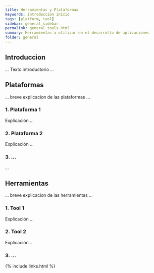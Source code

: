 ```yaml
---
title: Herramientas y Plataformas
keywords: introduccion inicio
tags: [platform, tool]
sidebar: general_sidebar
permalink: general_tools.html
summary: Herramientas a utilizar en el desarrollo de aplicaciones
folder: general
---
```


## Introduccion

...
Texto introductorio
...

## Plataformas

... breve explicacion de las plataformas ...

### 1. Plataforma 1

Explicación ...

### 2. Plataforma 2

Explicación ...

### 3. ...

...

## Herramientas

... breve explicacion de las herramientas ...

### 1. Tool 1

Explicación ...

### 2. Tool 2

Explicación ...

### 3. ...


{% include links.html %}
